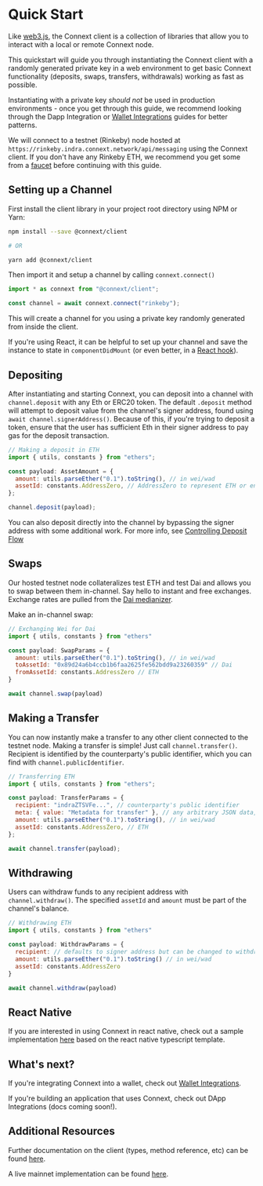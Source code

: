 # Quick Start

Like [web3.js](https://web3js.readthedocs.io/), the Connext client is a collection of libraries that allow you to interact with a local or remote Connext node.

This quickstart will guide you through instantiating the Connext client with a randomly generated private key in a web environment to get basic Connext functionality (deposits, swaps, transfers, withdrawals) working as fast as possible.

Instantiating with a private key _should not_ be used in production environments - once you get through this guide, we recommend looking through the Dapp Integration or [Wallet Integrations](../user/walletIntegrations) guides for better patterns.

We will connect to a testnet (Rinkeby) node hosted at `https://rinkeby.indra.connext.network/api/messaging` using the Connext client. If you don't have any Rinkeby ETH, we recommend you get some from a [faucet](https://faucet.rinkeby.io/) before continuing with this guide.

## Setting up a Channel

First install the client library in your project root directory using NPM or Yarn:

```sh
npm install --save @connext/client

# OR

yarn add @connext/client
```

Then import it and setup a channel by calling `connext.connect()`

```javascript
import * as connext from "@connext/client";

const channel = await connext.connect("rinkeby");
```

This will create a channel for you using a private key randomly generated from inside the client.

If you're using React, it can be helpful to set up your channel and save the instance to state in `componentDidMount` (or even better, in a [React hook](https://reactjs.org/docs/hooks-intro.html)).

## Depositing

After instantiating and starting Connext, you can deposit into a channel with `channel.deposit` with any Eth or ERC20 token. The default `.deposit` method will attempt to deposit value from the channel's signer address, found using `await channel.signerAddress()`. Because of this, if you're trying to deposit a token, ensure that the user has sufficient Eth in their signer address to pay gas for the deposit transaction.

```javascript
// Making a deposit in ETH
import { utils, constants } from "ethers";

const payload: AssetAmount = {
  amount: utils.parseEther("0.1").toString(), // in wei/wad
  assetId: constants.AddressZero, // AddressZero to represent ETH or enter the token address
};

channel.deposit(payload);
```

You can also deposit directly into the channel by bypassing the signer address with some additional work. For more info, see [Controlling Deposit Flow](https://docs.connext.network/en/latest/user/advanced.html#controlling-deposit-flow)

## Swaps

Our hosted testnet node collateralizes test ETH and test Dai and allows you to swap between them in-channel. Say hello to instant and free exchanges. Exchange rates are pulled from the [Dai medianizer](https://developer.makerdao.com/feeds/).

Make an in-channel swap:

```javascript
// Exchanging Wei for Dai
import { utils, constants } from "ethers"

const payload: SwapParams = {
  amount: utils.parseEther("0.1").toString(), // in wei/wad
  toAssetId: "0x89d24a6b4ccb1b6faa2625fe562bdd9a23260359" // Dai
  fromAssetId: constants.AddressZero // ETH
}

await channel.swap(payload)
```

## Making a Transfer

You can now instantly make a transfer to any other client connected to the testnet node. Making a transfer is simple! Just call `channel.transfer()`. Recipient is identified by the counterparty's public identifier, which you can find with `channel.publicIdentifier`.

```javascript
// Transferring ETH
import { utils, constants } from "ethers";

const payload: TransferParams = {
  recipient: "indraZTSVFe...", // counterparty's public identifier
  meta: { value: "Metadata for transfer" }, // any arbitrary JSON data, or omit
  amount: utils.parseEther("0.1").toString(), // in wei/wad
  assetId: constants.AddressZero, // ETH
};

await channel.transfer(payload);
```

## Withdrawing

Users can withdraw funds to any recipient address with `channel.withdraw()`. The specified `assetId` and `amount` must be part of the channel's balance.

```javascript
// Withdrawing ETH
import { utils, constants } from "ethers"

const payload: WithdrawParams = {
  recipient: // defaults to signer address but can be changed to withdraw to any recipient
  amount: utils.parseEther("0.1").toString() // in wei/wad
  assetId: constants.AddressZero
}

await channel.withdraw(payload)
```

## React Native

If you are interested in using Connext in react native, check out a sample implementation [here](https://github.com/ConnextProject/ConnextReactNative) based on the react native typescript template.

## What's next?

If you're integrating Connext into a wallet, check out [Wallet Integrations](../user/walletIntegrations).

If you're building an application that uses Connext, check out DApp Integrations (docs coming soon!).

## Additional Resources

Further documentation on the client (types, method reference, etc) can be found [here](../user/clientAPI).

A live mainnet implementation can be found [here](https://daicard.io).
